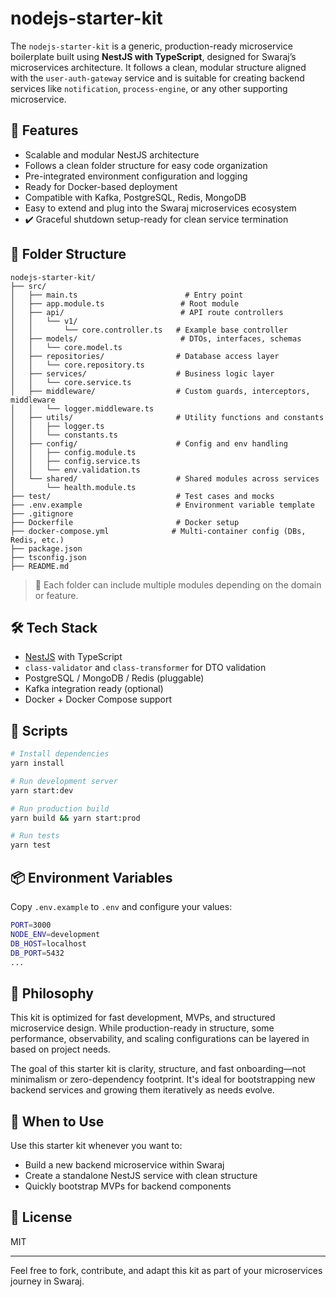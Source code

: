 # nodejs-starter-kit

The `nodejs-starter-kit` is a generic, production-ready microservice boilerplate built using **NestJS with TypeScript**, designed for Swaraj’s microservices architecture. It follows a clean, modular structure aligned with the `user-auth-gateway` service and is suitable for creating backend services like `notification`, `process-engine`, or any other supporting microservice.

## 🚀 Features

- Scalable and modular NestJS architecture
- Follows a clean folder structure for easy code organization
- Pre-integrated environment configuration and logging
- Ready for Docker-based deployment
- Compatible with Kafka, PostgreSQL, Redis, MongoDB
- Easy to extend and plug into the Swaraj microservices ecosystem
- ✔️ Graceful shutdown setup-ready for clean service termination

## 📁 Folder Structure

```
nodejs-starter-kit/
├── src/
│   ├── main.ts                        # Entry point
│   ├── app.module.ts                 # Root module
│   ├── api/                          # API route controllers
│   │   └── v1/
│   │       └── core.controller.ts   # Example base controller
│   ├── models/                       # DTOs, interfaces, schemas
│   │   └── core.model.ts
│   ├── repositories/                # Database access layer
│   │   └── core.repository.ts
│   ├── services/                    # Business logic layer
│   │   └── core.service.ts
│   ├── middleware/                  # Custom guards, interceptors, middleware
│   │   └── logger.middleware.ts
│   ├── utils/                       # Utility functions and constants
│   │   ├── logger.ts
│   │   └── constants.ts
│   ├── config/                      # Config and env handling
│   │   ├── config.module.ts
│   │   ├── config.service.ts
│   │   └── env.validation.ts
│   └── shared/                      # Shared modules across services
│       └── health.module.ts
├── test/                            # Test cases and mocks
├── .env.example                     # Environment variable template
├── .gitignore
├── Dockerfile                       # Docker setup
├── docker-compose.yml              # Multi-container config (DBs, Redis, etc.)
├── package.json
├── tsconfig.json
├── README.md
```

> 🧩 Each folder can include multiple modules depending on the domain or feature.

## 🛠️ Tech Stack

- [NestJS](https://nestjs.com/) with TypeScript
- `class-validator` and `class-transformer` for DTO validation
- PostgreSQL / MongoDB / Redis (pluggable)
- Kafka integration ready (optional)
- Docker + Docker Compose support

## 🧪 Scripts

```bash
# Install dependencies
yarn install

# Run development server
yarn start:dev

# Run production build
yarn build && yarn start:prod

# Run tests
yarn test
```

## 📦 Environment Variables

Copy `.env.example` to `.env` and configure your values:

```bash
PORT=3000
NODE_ENV=development
DB_HOST=localhost
DB_PORT=5432
...
```

## 🎯 Philosophy

This kit is optimized for fast development, MVPs, and structured microservice design. While production-ready in structure, some performance, observability, and scaling configurations can be layered in based on project needs.

The goal of this starter kit is clarity, structure, and fast onboarding—not minimalism or zero-dependency footprint. It's ideal for bootstrapping new backend services and growing them iteratively as needs evolve.

## 🧩 When to Use
Use this starter kit whenever you want to:
- Build a new backend microservice within Swaraj
- Create a standalone NestJS service with clean structure
- Quickly bootstrap MVPs for backend components

## 📄 License
MIT

---

Feel free to fork, contribute, and adapt this kit as part of your microservices journey in Swaraj.
